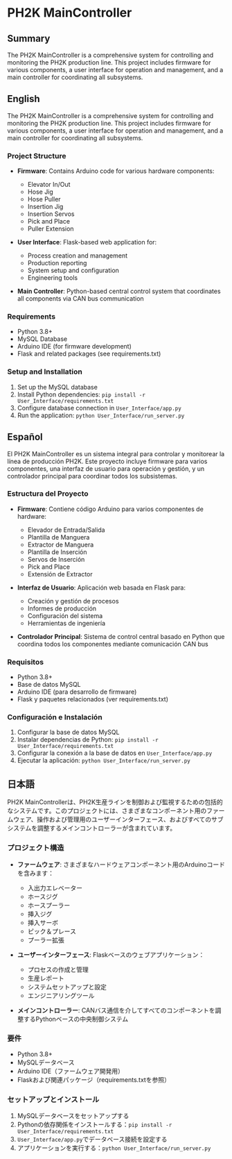 # PH2K MainController

## Summary

The PH2K MainController is a comprehensive system for controlling and monitoring the PH2K production line. This project includes firmware for various components, a user interface for operation and management, and a main controller for coordinating all subsystems.

## English

The PH2K MainController is a comprehensive system for controlling and monitoring the PH2K production line. This project includes firmware for various components, a user interface for operation and management, and a main controller for coordinating all subsystems.

### Project Structure

- **Firmware**: Contains Arduino code for various hardware components:
  - Elevator In/Out
  - Hose Jig
  - Hose Puller
  - Insertion Jig
  - Insertion Servos
  - Pick and Place
  - Puller Extension

- **User Interface**: Flask-based web application for:
  - Process creation and management
  - Production reporting
  - System setup and configuration
  - Engineering tools

- **Main Controller**: Python-based central control system that coordinates all components via CAN bus communication

### Requirements

- Python 3.8+
- MySQL Database
- Arduino IDE (for firmware development)
- Flask and related packages (see requirements.txt)

### Setup and Installation

1. Set up the MySQL database
2. Install Python dependencies: `pip install -r User_Interface/requirements.txt`
3. Configure database connection in `User_Interface/app.py`
4. Run the application: `python User_Interface/run_server.py`

## Español

El PH2K MainController es un sistema integral para controlar y monitorear la línea de producción PH2K. Este proyecto incluye firmware para varios componentes, una interfaz de usuario para operación y gestión, y un controlador principal para coordinar todos los subsistemas.

### Estructura del Proyecto

- **Firmware**: Contiene código Arduino para varios componentes de hardware:
  - Elevador de Entrada/Salida
  - Plantilla de Manguera
  - Extractor de Manguera
  - Plantilla de Inserción
  - Servos de Inserción
  - Pick and Place
  - Extensión de Extractor

- **Interfaz de Usuario**: Aplicación web basada en Flask para:
  - Creación y gestión de procesos
  - Informes de producción
  - Configuración del sistema
  - Herramientas de ingeniería

- **Controlador Principal**: Sistema de control central basado en Python que coordina todos los componentes mediante comunicación CAN bus

### Requisitos

- Python 3.8+
- Base de datos MySQL
- Arduino IDE (para desarrollo de firmware)
- Flask y paquetes relacionados (ver requirements.txt)

### Configuración e Instalación

1. Configurar la base de datos MySQL
2. Instalar dependencias de Python: `pip install -r User_Interface/requirements.txt`
3. Configurar la conexión a la base de datos en `User_Interface/app.py`
4. Ejecutar la aplicación: `python User_Interface/run_server.py`

## 日本語

PH2K MainControllerは、PH2K生産ラインを制御および監視するための包括的なシステムです。このプロジェクトには、さまざまなコンポーネント用のファームウェア、操作および管理用のユーザーインターフェース、およびすべてのサブシステムを調整するメインコントローラーが含まれています。

### プロジェクト構造

- **ファームウェア**: さまざまなハードウェアコンポーネント用のArduinoコードを含みます：
  - 入出力エレベーター
  - ホースジグ
  - ホースプーラー
  - 挿入ジグ
  - 挿入サーボ
  - ピック＆プレース
  - プーラー拡張

- **ユーザーインターフェース**: Flaskベースのウェブアプリケーション：
  - プロセスの作成と管理
  - 生産レポート
  - システムセットアップと設定
  - エンジニアリングツール

- **メインコントローラー**: CANバス通信を介してすべてのコンポーネントを調整するPythonベースの中央制御システム

### 要件

- Python 3.8+
- MySQLデータベース
- Arduino IDE（ファームウェア開発用）
- Flaskおよび関連パッケージ（requirements.txtを参照）

### セットアップとインストール

1. MySQLデータベースをセットアップする
2. Pythonの依存関係をインストールする：`pip install -r User_Interface/requirements.txt`
3. `User_Interface/app.py`でデータベース接続を設定する
4. アプリケーションを実行する：`python User_Interface/run_server.py`
